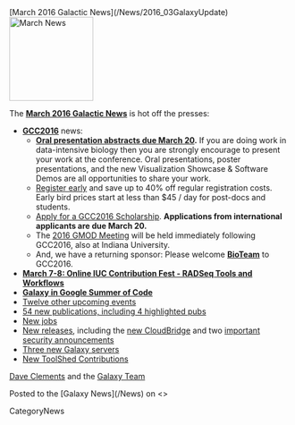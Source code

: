 <div class='newsItemHeader'>[March 2016 Galactic News](/News/2016_03GalaxyUpdate)</div>

<div class='right'>
<a href='/GalaxyUpdates/2016_03.md'><img src='/Images/GalaxyLogos/GalaxyNews.png' alt='March News' width=150 /></a><br />
</div>

The **[March 2016 Galactic News](/GalaxyUpdates/2016_03)** is hot off the presses:

* **[GCC2016](/GalaxyUpdates/2016_03.md#gcc2016)** news:
  * **[Oral presentation abstracts due March 20](/GalaxyUpdates/2016_03.md#gcc2016-abstract-submission-deadlines).** If you are doing work in data-intensive biology then you are strongly encourage to present your work at the conference.  Oral presentations, poster presentations, and the new Visualization Showcase & Software Demos are all opportunities to share your work.
  * [Register early](/GalaxyUpdates/2016_03.md#gcc2016-early-registration) and save up to 40% off regular registration costs. Early bird prices start at less than $45 / day for post-docs and students.
  * [Apply for a GCC2016 Scholarship](/GalaxyUpdates/2016_03.md#scholarships-international-application-deadline-is-march-20). **Applications from international applicants are due March 20.**
  * The [2016 GMOD Meeting](/GalaxyUpdates/2016_03.md#gmod-meeting-june-30---july-1) will be held immediately following GCC2016, also at Indiana University.
  * And, we have a returning sponsor: Please welcome **[BioTeam](/GalaxyUpdates/2016_03.md#sponsors)** to GCC2016.   
* **[March 7-8: Online IUC Contribution Fest - RADSeq Tools and Workflows](/GalaxyUpdates/2016_03.md#march-7-8-online-iuc-contribution-fest---radseq-tools-and-workflows)**
* **[Galaxy in Google Summer of Code](/GalaxyUpdates/2016_03.md#galaxy-in-google-summer-of-code)**
* [Twelve other upcoming events](/GalaxyUpdates/2016_03.md#upcoming-events)
* [54 new publications, including 4 highlighted pubs](/GalaxyUpdates/2016_03.md#new-papers)
* [New jobs](/GalaxyUpdates/2016_03.md#whos-hiring)
* [New releases](/GalaxyUpdates/2016_03.md#releases), including the [new CloudBridge](/GalaxyUpdates/2016_03.md#cloudbridge-010) and two [important security announcements](/GalaxyUpdates/2016_03.md#security-announcements)
* [Three new Galaxy servers](/GalaxyUpdates/2016_03.md#new-public-galaxy-servers)
* [New ToolShed Contributions](/GalaxyUpdates/2016_03.md#toolshed-contributions)

[Dave Clements](/DaveClements) and the [Galaxy Team](/GalaxyTeam)

<div class='newsItemFooter'>Posted to the [Galaxy News](/News) on <<Date(2016-03-01T01:29:19Z)>> </div>

CategoryNews
